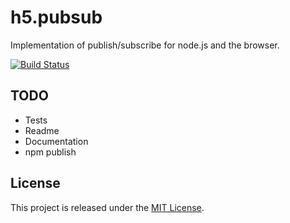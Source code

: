 # h5.pubsub

Implementation of publish/subscribe for node.js and the browser.

[![Build Status](https://travis-ci.org/morkai/h5.pubsub.png?branch=master)](https://travis-ci.org/morkai/h5.pubsub)

## TODO

  - Tests
  - Readme
  - Documentation
  - npm publish

## License

This project is released under the
[MIT License](https://raw.github.com/morkai/h5.pubsub/master/license.md).

